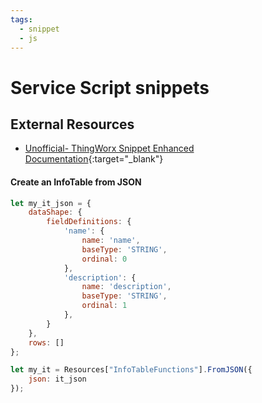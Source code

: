 ```yaml
---
tags:
  - snippet
  - js
---
```


# Service Script snippets

## External Resources

- [Unofficial- ThingWorx Snippet Enhanced Documentation](https://community.ptc.com/t5/IoT-Tips/Unofficial-ThingWorx-Snippet-Enhanced-Documentation/ta-p/818733){:target="\_blank"}

#### Create an InfoTable from JSON

```js
let my_it_json = {
    dataShape: {
        fieldDefinitions: {
            'name': {
                name: 'name',
                baseType: 'STRING',
                ordinal: 0
            },
            'description': {
                name: 'description',
                baseType: 'STRING',
                ordinal: 1
            },
        }
    },
    rows: []
};

let my_it = Resources["InfoTableFunctions"].FromJSON({
    json: it_json
});
```
